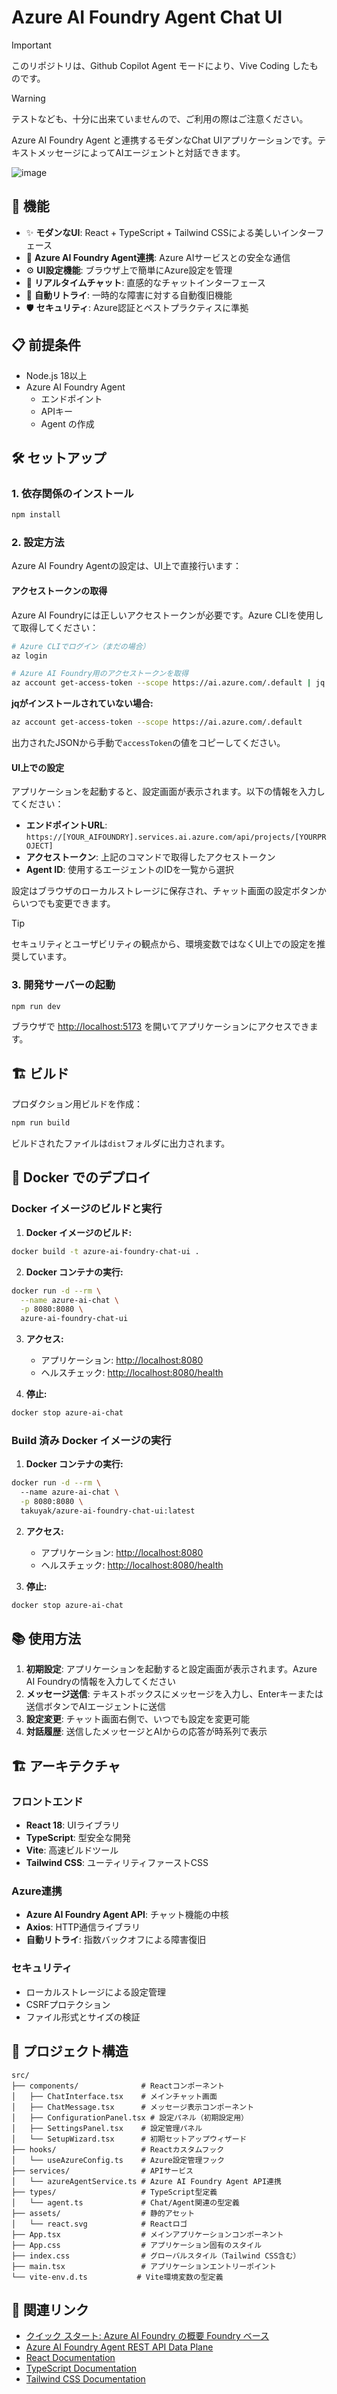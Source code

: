 # Azure AI Foundry Agent Chat UI
> [!IMPORTANT]
> このリポジトリは、Github Copilot Agent モードにより、Vive Coding したものです。

> [!Warning]
> テストなども、十分に出来ていませんので、ご利用の際はご注意ください。

Azure AI Foundry Agent と連携するモダンなChat UIアプリケーションです。テキストメッセージによってAIエージェントと対話できます。

![image](https://github.com/user-attachments/assets/b5f6e7de-a05c-47f6-8d12-3a4745eebea2)

## 🚀 機能

- ✨ **モダンなUI**: React + TypeScript + Tailwind CSSによる美しいインターフェース
- 🤖 **Azure AI Foundry Agent連携**: Azure AIサービスとの安全な通信
- ⚙️ **UI設定機能**: ブラウザ上で簡単にAzure設定を管理
- 💬 **リアルタイムチャット**: 直感的なチャットインターフェース
- 🔄 **自動リトライ**: 一時的な障害に対する自動復旧機能
- 🛡️ **セキュリティ**: Azure認証とベストプラクティスに準拠

## 📋 前提条件

- Node.js 18以上
- Azure AI Foundry Agent
  - エンドポイント
  - APIキー
  - Agent の作成

## 🛠️ セットアップ

### 1. 依存関係のインストール

```bash
npm install
```

### 2. 設定方法

Azure AI Foundry Agentの設定は、UI上で直接行います：

#### アクセストークンの取得

Azure AI Foundryには正しいアクセストークンが必要です。Azure CLIを使用して取得してください：

```bash
# Azure CLIでログイン（まだの場合）
az login

# Azure AI Foundry用のアクセストークンを取得
az account get-access-token --scope https://ai.azure.com/.default | jq -r .accessToken
```

**jqがインストールされていない場合:**

```bash
az account get-access-token --scope https://ai.azure.com/.default
```

出力されたJSONから手動で`accessToken`の値をコピーしてください。

#### UI上での設定

アプリケーションを起動すると、設定画面が表示されます。以下の情報を入力してください：

- **エンドポイントURL**: `https://[YOUR_AIFOUNDRY].services.ai.azure.com/api/projects/[YOURPROJECT]`
- **アクセストークン**: 上記のコマンドで取得したアクセストークン
- **Agent ID**: 使用するエージェントのIDを一覧から選択

設定はブラウザのローカルストレージに保存され、チャット画面の設定ボタンからいつでも変更できます。

> [!TIP]
> セキュリティとユーザビリティの観点から、環境変数ではなくUI上での設定を推奨しています。

### 3. 開発サーバーの起動

```bash
npm run dev
```

ブラウザで <http://localhost:5173> を開いてアプリケーションにアクセスできます。

## 🏗️ ビルド

プロダクション用ビルドを作成：

```bash
npm run build
```

ビルドされたファイルは`dist`フォルダに出力されます。

## 🐳 Docker でのデプロイ

### Docker イメージのビルドと実行

1. **Docker イメージのビルド:**

```bash
docker build -t azure-ai-foundry-chat-ui .
```

2. **Docker コンテナの実行:**

```bash
docker run -d --rm \
  --name azure-ai-chat \
  -p 8080:8080 \
  azure-ai-foundry-chat-ui
```

3. **アクセス:**
   - アプリケーション: <http://localhost:8080>
   - ヘルスチェック: <http://localhost:8080/health>

4. **停止:**

```bash
docker stop azure-ai-chat
```

### Build 済み Docker イメージの実行
1. **Docker コンテナの実行:**

```bash
docker run -d --rm \     
  --name azure-ai-chat \
  -p 8080:8080 \
  takuyak/azure-ai-foundry-chat-ui:latest
```

2. **アクセス:**
   - アプリケーション: <http://localhost:8080>
   - ヘルスチェック: <http://localhost:8080/health>

3. **停止:**

```bash
docker stop azure-ai-chat
```

## 📚 使用方法

1. **初期設定**: アプリケーションを起動すると設定画面が表示されます。Azure AI Foundryの情報を入力してください
2. **メッセージ送信**: テキストボックスにメッセージを入力し、Enterキーまたは送信ボタンでAIエージェントに送信
3. **設定変更**: チャット画面右側で、いつでも設定を変更可能
4. **対話履歴**: 送信したメッセージとAIからの応答が時系列で表示

## 🏗️ アーキテクチャ

### フロントエンド
- **React 18**: UIライブラリ
- **TypeScript**: 型安全な開発
- **Vite**: 高速ビルドツール
- **Tailwind CSS**: ユーティリティファーストCSS

### Azure連携
- **Azure AI Foundry Agent API**: チャット機能の中核
- **Axios**: HTTP通信ライブラリ
- **自動リトライ**: 指数バックオフによる障害復旧

### セキュリティ

- ローカルストレージによる設定管理
- CSRFプロテクション
- ファイル形式とサイズの検証

## 📁 プロジェクト構造

```
src/
├── components/              # Reactコンポーネント
│   ├── ChatInterface.tsx    # メインチャット画面
│   ├── ChatMessage.tsx      # メッセージ表示コンポーネント
│   ├── ConfigurationPanel.tsx # 設定パネル（初期設定用）
│   ├── SettingsPanel.tsx    # 設定管理パネル
│   └── SetupWizard.tsx      # 初期セットアップウィザード
├── hooks/                   # Reactカスタムフック
│   └── useAzureConfig.ts    # Azure設定管理フック
├── services/                # APIサービス
│   └── azureAgentService.ts # Azure AI Foundry Agent API連携
├── types/                   # TypeScript型定義
│   └── agent.ts             # Chat/Agent関連の型定義
├── assets/                  # 静的アセット
│   └── react.svg            # Reactロゴ
├── App.tsx                  # メインアプリケーションコンポーネント
├── App.css                  # アプリケーション固有のスタイル
├── index.css                # グローバルスタイル（Tailwind CSS含む）
├── main.tsx                 # アプリケーションエントリーポイント
└── vite-env.d.ts           # Vite環境変数の型定義
```

## 🔗 関連リンク

- [クイック スタート: Azure AI Foundry の概要 Foundry ベース](https://learn.microsoft.com/ja-jp/azure/ai-foundry/quickstarts/get-started-code?tabs=azure-ai-foundry&pivots=fdp-project)
- [Azure AI Foundry Agent REST API Data Plane](https://learn.microsoft.com/en-us/rest/api/aifoundry/aiagents/operation-groups?view=rest-aifoundry-aiagents-v1)
- [React Documentation](https://react.dev/)
- [TypeScript Documentation](https://www.typescriptlang.org/)
- [Tailwind CSS Documentation](https://tailwindcss.com/)
